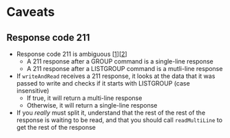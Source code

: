 # Caveats

## Response code 211

- Response code 211 is ambiguous \[[1][rfc3977-section-3.2]\]\[[2][rfc3977-appendix-c]\]
  - A 211 response after a GROUP command is a single-line response
  - A 211 response after a LISTGROUP command is a mutli-line response
- If `writeAndRead` receives a 211 response, it looks at the data that it was
passed to write and checks if it starts with LISTGROUP (case insensitive)
  - If true, it will return a multi-line response
  - Otherwise, it will return a single-line response
- If you *really* must split it, understand that the rest of the rest of the
response is waiting to be read, and that you should call `readMultiLine` to get
the rest of the response

[rfc3977-section-3.2]: https://tools.ietf.org/html/rfc3977#section-3.2
[rfc3977-appendix-c]: https://tools.ietf.org/html/rfc3977#appendix-C

